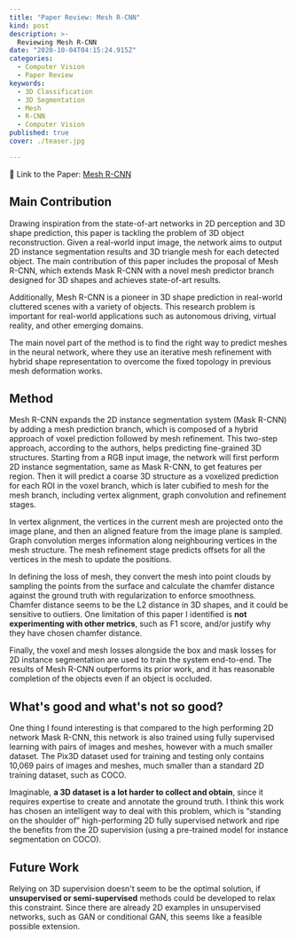 ```yaml
---
title: "Paper Review: Mesh R-CNN"
kind: post
description: >-
  Reviewing Mesh R-CNN
date: "2020-10-04T04:15:24.915Z"
categories:
  - Computer Vision
  - Paper Review
keywords:
  - 3D Classification
  - 3D Segmentation
  - Mesh
  - R-CNN
  - Computer Vision
published: true
cover: ./teaser.jpg

---
```


📖 Link to the Paper: [Mesh R-CNN](https://openaccess.thecvf.com/content_ICCV_2019/papers/Gkioxari_Mesh_R-CNN_ICCV_2019_paper.pdf)

## Main Contribution

Drawing inspiration from the state-of-art networks in 2D perception and 3D shape prediction, this paper is tackling the problem of 3D object reconstruction. Given a real-world input image, the network aims to output 2D instance segmentation results and 3D triangle mesh for each detected object. The main contribution of this paper includes the proposal of Mesh R-CNN, which extends Mask R-CNN with a novel mesh predictor branch designed for 3D shapes and achieves state-of-art results. 

Additionally, Mesh R-CNN is a pioneer in 3D shape prediction in real-world cluttered scenes with a variety of objects. This research problem is important for real-world applications such as autonomous driving, virtual reality, and other emerging domains. 

The main novel part of the method is to find the right way to predict meshes in the neural network, where they use an iterative mesh refinement with hybrid shape representation to overcome the fixed topology in previous mesh deformation works. 

## Method

Mesh R-CNN expands the 2D instance segmentation system (Mask R-CNN) by adding a mesh prediction branch, which is composed of a hybrid approach of voxel prediction followed by mesh refinement. This two-step approach, according to the authors, helps predicting fine-grained 3D structures. Starting from a RGB input image, the network will first perform 2D instance segmentation, same as Mask R-CNN, to get features per region. Then it will predict a coarse 3D structure as a voxelized prediction for each ROI in the voxel branch, which is later cubified to mesh for the mesh branch, including vertex alignment, graph convolution and refinement stages. 

In vertex alignment, the vertices in the current mesh are projected onto the image plane, and then an aligned feature from the image plane is sampled. Graph convolution merges information along neighbouring vertices in the mesh structure. The mesh refinement stage predicts offsets for all the vertices in the mesh to update the positions. 

In defining the loss of mesh, they convert the mesh into point clouds by sampling the points from the surface and calculate the chamfer distance against the ground truth with regularization to enforce smoothness. Chamfer distance seems to be the L2 distance in 3D shapes, and it could be sensitive to outliers. One limitation of this paper I identified is <b>not experimenting with other metrics</b>, such as F1 score, and/or justify why they have chosen chamfer distance. 

Finally, the voxel and mesh losses alongside the box and mask losses for 2D instance segmentation are used to train the system end-to-end. The results of Mesh R-CNN outperforms its prior work, and it has reasonable completion of the objects even if an object is occluded. 

## What's good and what's not so good?

One thing I found interesting is that compared to the high performing 2D network Mask R-CNN, this network is also trained using fully supervised learning with pairs of images and meshes, however with a much smaller dataset. The Pix3D dataset used for training and testing only contains 10,069 pairs of images and meshes, much smaller than a standard 2D training dataset, such as COCO. 

Imaginable, <b>a 3D dataset is a lot harder to collect and obtain</b>, since it requires expertise to create and annotate the ground truth. I think this work has chosen an intelligent way to deal with this problem, which is “standing on the shoulder of” high-performing 2D fully supervised network and ripe the benefits from the 2D supervision (using a pre-trained model for instance segmentation on COCO). 

## Future Work

Relying on 3D supervision doesn't seem to be the optimal solution, if <b>unsupervised or semi-supervised</b> methods could be developed to relax this constraint. Since there are already 2D examples in unsupervised networks, such as GAN or conditional GAN, this seems like a feasible possible extension.
